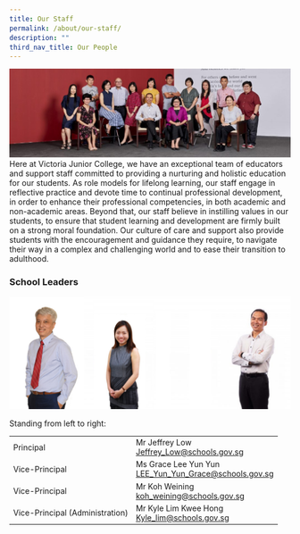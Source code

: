 ```yaml
---
title: Our Staff
permalink: /about/our-staff/
description: ""
third_nav_title: Our People
---
```

![](/images/Key-Appointment-Holders-1024x323.jpg)
Here at Victoria Junior College, we have an exceptional team of educators and support staff committed to providing a nurturing and holistic education for our students. As role models for lifelong learning, our staff engage in reflective practice and devote time to continual professional development, in order to enhance their professional competencies, in both academic and non-academic areas. Beyond that, our staff believe in instilling values in our students, to ensure that student learning and development are firmly built on a strong moral foundation. Our culture of care and support also provide students with the encouragement and guidance they require, to navigate their way in a complex and challenging world and to ease their transition to adulthood.

### School Leaders

![](/images/2023%20Images/2023_P_VP-1024x410-1.jpg)

Standing from left to right:


|  |  |
| -------- | -------- |
| Principal|	Mr Jeffrey Low<br>[Jeffrey_Low@schools.gov.sg](mailto:Jeffrey_Low@schools.gov.sg)|
|Vice-Principal|	Ms Grace Lee Yun Yun<br>[LEE_Yun_Yun_Grace@schools.gov.sg](mailto:LEE_Yun_Yun_Grace@schools.gov.sg)|
|Vice-Principal|	Mr Koh Weining<br>[koh_weining@schools.gov.sg](mailto:koh_weining@schools.gov.sg)|
|Vice-Principal (Administration)|Mr Kyle Lim Kwee Hong<br>[Kyle_lim@schools.gov.sg](mailto:Kyle_lim@schools.gov.sg)|